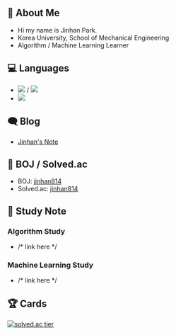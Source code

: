 ## 👋 About Me

- Hi my name is Jinhan Park.
- Korea University, School of Mechanical Engineering
- Algorithm / Machine Learning Learner

## 💻 Languages

- <img src="https://img.shields.io/badge/C-000000?style=flat-square&logo=C&logoColor=white"/> / <img src="https://img.shields.io/badge/C++-1E88E5?style=flat-square&logo=C%2B%2B&logoColor=white"/>
- <img src="https://img.shields.io/badge/Python-3766AB?style=flat-square&logo=Python&logoColor=white"/>

## 🗨 Blog

- [Jinhan's Note](https://blog.naver.com/jinhan814)

## 📃 BOJ / Solved.ac

- BOJ: [jinhan814](https://www.acmicpc.net/user/jinhan814)
- Solved.ac: [jinhan814](https://solved.ac/profile/jinhan814)

## 📁 Study Note

### Algorithm Study

- /* link here */

### Machine Learning Study

- /* link here */

## 🏆 Cards

[![solved.ac tier](http://mazassumnida.wtf/api/v2/generate_badge?boj=jinhan814)](https://solved.ac/jinhan814)
